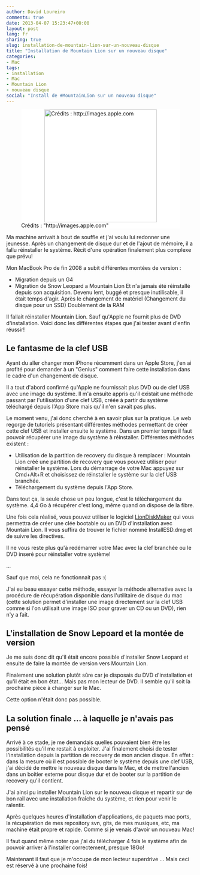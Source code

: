 ```yaml
---
author: David Loureiro
comments: true
date: 2013-04-07 15:23:47+00:00
layout: post
lang: fr
sharing: true
slug: installation-de-mountain-lion-sur-un-nouveau-disque
title: "Installation de Mountain Lion sur un nouveau disque"
categories:
- Mac
tags:
- installation
- Mac
- Mountain Lion
- nouveau disque
social: "Install de #MountainLion sur un nouveau disque"
---
```


<p>
<figure style="background-color:white;">
<img style="background-color:white; display:block; margin-left:auto; margin-right:auto; width:300px" src="http://testdriventrekkie.com/assets/images/mac_osx_mountain_lion-300x179.png" alt='Crédits : http://images.apple.com'/>
<figcaption style="color:black">Crédits : "http://images.apple.com"</figcaption>
</figure>
</p>

Ma machine arrivait à bout de souffle et j'ai voulu lui redonner une jeunesse. Après un changement de disque dur et de l'ajout de mémoire, il a fallu réinstaller le système. Récit d'une opération finalement plus complexe que prévu! 

<!-- *more* -->

Mon MacBook Pro de fin 2008 a subit différentes montées de version :

* Migration depuis un G4
* Migration de Snow Leopard a Mountain Lion Et n'a jamais été réinstallé depuis son acquisition. Devenu lent, buggé et presque inutilisable, il était temps d'agir. Après le changement de matériel (Changement du disque pour un SSD) Doublement de la RAM

Il fallait réinstaller Mountain Lion. Sauf qu'Apple ne fournit plus de DVD d'installation. Voici donc les différentes étapes que j'ai tester avant d'enfin réussir!

## Le fantasme de la clef USB

Ayant du aller changer mon iPhone récemment dans un Apple Store, j'en ai profité pour demander à un "Genius" comment faire cette installation dans le cadre d'un changement de disque.

Il a tout d'abord confirmé qu'Apple ne fournissait plus DVD ou de clef USB avec une image du système. Il m'a ensuite appris qu'il existait une méthode passant par l'utilisation d'une clef USB, créée à partir du système téléchargé depuis l'App Store mais qu'il n'en savait pas plus.

Le moment venu, j'ai donc cherché à en savoir plus sur la pratique. Le web regorge de tutoriels présentant différentes méthodes permettant de créer cette clef USB et installer ensuite le système. Dans un premier temps il faut pouvoir récupérer une image du système à réinstaller. Différentes méthodes existent :

* Utilisation de la partition de recovery du disque à remplacer : Mountain Lion créé une partition de recovery que vous pouvez utiliser pour réinstaller le système. Lors du démarrage de votre Mac appuyez sur Cmd+Alt+R et choisissez de réinstaller le système sur la clef USB branchée.
* Téléchargement du système depuis l'App Store.


Dans tout ça, la seule chose un peu longue, c'est le téléchargement du système. 4,4 Go à récupérer c'est long, même quand on dispose de la fibre.

Une fois cela réalisé, vous pouvez utiliser le logiciel [LionDiskMaker](http://liondiskmaker.com/?lang=fr) qui vous permettra de créer une clée bootable ou un DVD d'installation avec Mountain Lion. Il vous suffira de trouver le fichier nommé InstallESD.dmg et de suivre les directives.

Il ne vous reste plus qu'à redémarrer votre Mac avec la clef branchée ou le DVD inseré pour réinstaller votre système!

...

Sauf que moi, cela ne fonctionnait pas :(

J'ai eu beau essayer cette méthode, essayer la méthode alternative avec la procédure de récupération disponible dans l'utilitaire de disque du mac (cette solution permet d'installer une image directement sur la clef USB comme si l'on utilisait une image ISO pour graver un CD ou un DVD), rien n'y a fait.

## L'installation de Snow Lepoard et la montée de version

Je me suis donc dit qu'il était encore possible d'installer Snow Leopard et ensuite de faire la montée de version vers Mountain Lion.

Finalement une solution plutôt sûre car je disposais du DVD d'installation et qu'il était en bon état... Mais pas mon lecteur de DVD. Il semble qu'il soit la prochaine pièce à changer sur le Mac.

Cette option n'était donc pas possible.

## La solution finale ... à laquelle je n'avais pas pensé

Arrivé à ce stade, je me demandais quelles pouvaient bien être les possibilités qu'il me restait à exploiter. J'ai finalement choisi de tester l'installation depuis la partition de recovery de mon ancien disque. En effet : dans la mesure où il est possible de booter le système depuis une clef USB, j'ai décidé de mettre le nouveau disque dans le Mac, et de mettre l'ancien dans un boitier externe pour disque dur et de booter sur la partition de recovery qu'il contient.

J'ai ainsi pu installer Mountain Lion sur le nouveau disque et repartir sur de bon rail avec une installation fraîche du système, et rien pour venir le ralentir.

Après quelques heures d'installation d'applications, de paquets mac ports, la récupération de mes repository svn, gits, de mes musiques, etc, ma machine était propre et rapide. Comme si je venais d'avoir un nouveau Mac!

Il faut quand même noter que j'ai du télécharger 4 fois le système afin de pouvoir arriver à l'installer correctement, presque 18Go!

Maintenant il faut que je m'occupe de mon lecteur superdrive ... Mais ceci est réservé à une prochaine fois!
